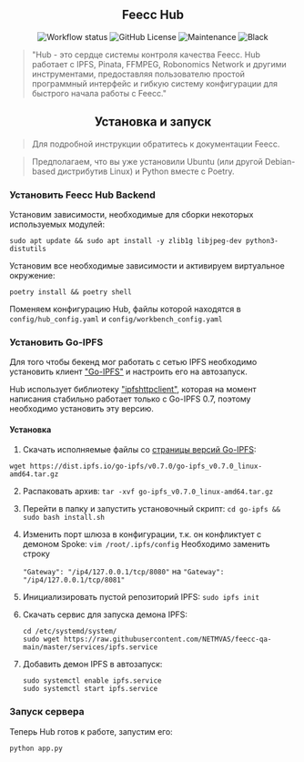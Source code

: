 <h2 align="center">Feecc Hub</h2>

<p align="center">
    <img alt="Workflow status" src="https://img.shields.io/github/workflow/status/NETMVAS/feecc-agent-morsvyaz/Python%20CI?label=CI%20checks">
    <img alt="GitHub License" src="https://img.shields.io/github/license/NETMVAS/feecc-agent-morsvyaz">
    <img alt="Maintenance" src="https://img.shields.io/maintenance/yes/2021">
    <img alt="Black" src="https://img.shields.io/badge/code%20style-black-000000.svg">
</p>

> "Hub - это сердце системы контроля качества Feecc. Hub работает с IPFS, Pinata, FFMPEG, Robonomics Network и другими инструментами, предоставляя пользователю простой программный интерфейс и гибкую систему конфигурации для быстрого начала работы с Feecc."

<h2 align="center">Установка и запуск</h2>

> Для подробной инструкции обратитесь к документации Feecc.


> Предполагаем, что вы уже установили Ubuntu (или другой Debian-based дистрибутив Linux) и Python вместе с Poetry.

### Установить Feecc Hub Backend

Установим зависимости, необходимые для сборки некоторых используемых модулей:

`sudo apt update && sudo apt install -y zlib1g libjpeg-dev python3-distutils`

Установим все необходимые зависимости и активируем виртуальное окружение:

`poetry install && poetry shell`

Поменяем конфигурацию Hub, файлы которой находятся в `config/hub_config.yaml` и `config/workbench_config.yaml`

### Установить Go-IPFS

Для того чтобы бекенд мог работать с сетью IPFS необходимо установить клиент ["Go-IPFS"](https://docs.ipfs.io/reference/go/api/) и 
настроить его на автозапуск.

Hub использует библиотеку ["ipfshttpclient"](https://pypi.org/project/ipfshttpclient/), которая на момент написания стабильно работает 
только с Go-IPFS 0.7, поэтому необходимо установить эту версию.

#### Установка

1. Скачать исполняемые файлы со [страницы версий Go-IPFS](https://dist.ipfs.io/go-ipfs):
   
`wget https://dist.ipfs.io/go-ipfs/v0.7.0/go-ipfs_v0.7.0_linux-amd64.tar.gz`

2. Распаковать архив: `tar -xvf go-ipfs_v0.7.0_linux-amd64.tar.gz`

3. Перейти в папку и запустить установочный скрипт: `cd go-ipfs && sudo bash install.sh`

4. Изменить порт шлюза в конфигурации, т.к. он конфликтует с демоном Spoke: `vim /root/.ipfs/config`
Необходимо заменить строку 
   
   `"Gateway": "/ip4/127.0.0.1/tcp/8080"`
   на 
   `"Gateway": "/ip4/127.0.0.1/tcp/8081"`

5. Инициализировать пустой репозиторий IPFS: 
   `sudo ipfs init`

6. Скачать сервис для запуска демона IPFS: 
   
   ```
   cd /etc/systemd/system/
   sudo wget https://raw.githubusercontent.com/NETMVAS/feecc-qa-main/master/services/ipfs.service
   ```

6. Добавить демон IPFS в автозапуск: 
   ```
   sudo systemctl enable ipfs.service
   sudo systemctl start ipfs.service
   ```

### Запуск сервера

Теперь Hub готов к работе, запустим его:

`python app.py`
